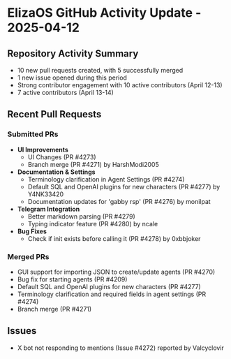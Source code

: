 # ElizaOS GitHub Activity Update - 2025-04-12

## Repository Activity Summary
- 10 new pull requests created, with 5 successfully merged
- 1 new issue opened during this period
- Strong contributor engagement with 10 active contributors (April 12-13)
- 7 active contributors (April 13-14)

## Recent Pull Requests

### Submitted PRs
- **UI Improvements**
  - UI Changes (PR #4273)
  - Branch merge (PR #4271) by HarshModi2005
- **Documentation & Settings**
  - Terminology clarification in Agent Settings (PR #4274)
  - Default SQL and OpenAI plugins for new characters (PR #4277) by Y4NK33420
  - Documentation updates for 'gabby rsp' (PR #4276) by monilpat
- **Telegram Integration**
  - Better markdown parsing (PR #4279)
  - Typing indicator feature (PR #4280) by ncale
- **Bug Fixes**
  - Check if init exists before calling it (PR #4278) by 0xbbjoker

### Merged PRs
- GUI support for importing JSON to create/update agents (PR #4270)
- Bug fix for starting agents (PR #4209)
- Default SQL and OpenAI plugins for new characters (PR #4277)
- Terminology clarification and required fields in agent settings (PR #4274)
- Branch merge (PR #4271)

## Issues
- X bot not responding to mentions (Issue #4272) reported by Valcyclovir